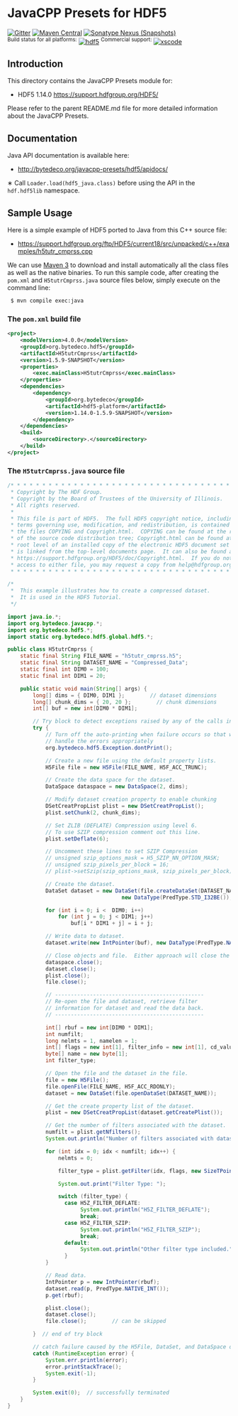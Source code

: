JavaCPP Presets for HDF5
========================

[![Gitter](https://badges.gitter.im/bytedeco/javacpp.svg)](https://gitter.im/bytedeco/javacpp) [![Maven Central](https://maven-badges.herokuapp.com/maven-central/org.bytedeco/hdf5/badge.svg)](https://maven-badges.herokuapp.com/maven-central/org.bytedeco/hdf5) [![Sonatype Nexus (Snapshots)](https://img.shields.io/nexus/s/https/oss.sonatype.org/org.bytedeco/hdf5.svg)](http://bytedeco.org/builds/)  
<sup>Build status for all platforms:</sup> [![hdf5](https://github.com/bytedeco/javacpp-presets/workflows/hdf5/badge.svg)](https://github.com/bytedeco/javacpp-presets/actions?query=workflow%3Ahdf5)  <sup>Commercial support:</sup> [![xscode](https://img.shields.io/badge/Available%20on-xs%3Acode-blue?style=?style=plastic&logo=appveyor&logo=data:image/png;base64,iVBORw0KGgoAAAANSUhEUgAAAEAAAABACAMAAACdt4HsAAAAGXRFWHRTb2Z0d2FyZQBBZG9iZSBJbWFnZVJlYWR5ccllPAAAAAZQTFRF////////VXz1bAAAAAJ0Uk5T/wDltzBKAAAAlUlEQVR42uzXSwqAMAwE0Mn9L+3Ggtgkk35QwcnSJo9S+yGwM9DCooCbgn4YrJ4CIPUcQF7/XSBbx2TEz4sAZ2q1RAECBAiYBlCtvwN+KiYAlG7UDGj59MViT9hOwEqAhYCtAsUZvL6I6W8c2wcbd+LIWSCHSTeSAAECngN4xxIDSK9f4B9t377Wd7H5Nt7/Xz8eAgwAvesLRjYYPuUAAAAASUVORK5CYII=)](https://xscode.com/bytedeco/javacpp-presets)


Introduction
------------
This directory contains the JavaCPP Presets module for:

 * HDF5 1.14.0  https://support.hdfgroup.org/HDF5/

Please refer to the parent README.md file for more detailed information about the JavaCPP Presets.


Documentation
-------------
Java API documentation is available here:

 * http://bytedeco.org/javacpp-presets/hdf5/apidocs/

&lowast; Call `Loader.load(hdf5_java.class)` before using the API in the `hdf.hdf5lib` namespace.


Sample Usage
------------
Here is a simple example of HDF5 ported to Java from this C++ source file:

* https://support.hdfgroup.org/ftp/HDF5/current18/src/unpacked/c++/examples/h5tutr_cmprss.cpp

We can use [Maven 3](http://maven.apache.org/) to download and install automatically all the class files as well as the native binaries. To run this sample code, after creating the `pom.xml` and `H5tutrCmprss.java` source files below, simply execute on the command line:
```bash
 $ mvn compile exec:java
```

### The `pom.xml` build file
```xml
<project>
    <modelVersion>4.0.0</modelVersion>
    <groupId>org.bytedeco.hdf5</groupId>
    <artifactId>H5tutrCmprss</artifactId>
    <version>1.5.9-SNAPSHOT</version>
    <properties>
        <exec.mainClass>H5tutrCmprss</exec.mainClass>
    </properties>
    <dependencies>
        <dependency>
            <groupId>org.bytedeco</groupId>
            <artifactId>hdf5-platform</artifactId>
            <version>1.14.0-1.5.9-SNAPSHOT</version>
        </dependency>
    </dependencies>
    <build>
        <sourceDirectory>.</sourceDirectory>
    </build>
</project>
```

### The `H5tutrCmprss.java` source file
```java
/* * * * * * * * * * * * * * * * * * * * * * * * * * * * * * * * * * * * * * *
 * Copyright by The HDF Group.                                               *
 * Copyright by the Board of Trustees of the University of Illinois.         *
 * All rights reserved.                                                      *
 *                                                                           *
 * This file is part of HDF5.  The full HDF5 copyright notice, including     *
 * terms governing use, modification, and redistribution, is contained in    *
 * the files COPYING and Copyright.html.  COPYING can be found at the root   *
 * of the source code distribution tree; Copyright.html can be found at the  *
 * root level of an installed copy of the electronic HDF5 document set and   *
 * is linked from the top-level documents page.  It can also be found at     *
 * https://support.hdfgroup.org/HDF5/doc/Copyright.html.  If you do not have *
 * access to either file, you may request a copy from help@hdfgroup.org.     *
 * * * * * * * * * * * * * * * * * * * * * * * * * * * * * * * * * * * * * * */

/*
 *  This example illustrates how to create a compressed dataset.
 *  It is used in the HDF5 Tutorial.
 */

import java.io.*;
import org.bytedeco.javacpp.*;
import org.bytedeco.hdf5.*;
import static org.bytedeco.hdf5.global.hdf5.*;

public class H5tutrCmprss {
    static final String FILE_NAME = "h5tutr_cmprss.h5";
    static final String DATASET_NAME = "Compressed_Data";
    static final int DIM0 = 100;
    static final int DIM1 = 20;

    public static void main(String[] args) {
        long[] dims = { DIM0, DIM1 };        // dataset dimensions
        long[] chunk_dims = { 20, 20 };        // chunk dimensions
        int[] buf = new int[DIM0 * DIM1];

        // Try block to detect exceptions raised by any of the calls inside it
        try {
            // Turn off the auto-printing when failure occurs so that we can
            // handle the errors appropriately
            org.bytedeco.hdf5.Exception.dontPrint();

            // Create a new file using the default property lists.
            H5File file = new H5File(FILE_NAME, H5F_ACC_TRUNC);

            // Create the data space for the dataset.
            DataSpace dataspace = new DataSpace(2, dims);

            // Modify dataset creation property to enable chunking
            DSetCreatPropList plist = new DSetCreatPropList();
            plist.setChunk(2, chunk_dims);

            // Set ZLIB (DEFLATE) Compression using level 6.
            // To use SZIP compression comment out this line.
            plist.setDeflate(6);

            // Uncomment these lines to set SZIP Compression
            // unsigned szip_options_mask = H5_SZIP_NN_OPTION_MASK;
            // unsigned szip_pixels_per_block = 16;
            // plist->setSzip(szip_options_mask, szip_pixels_per_block);

            // Create the dataset.
            DataSet dataset = new DataSet(file.createDataSet(DATASET_NAME,
                                    new DataType(PredType.STD_I32BE()), dataspace, plist, null, null));

            for (int i = 0; i <  DIM0; i++)
                for (int j = 0; j < DIM1; j++)
                    buf[i * DIM1 + j] = i + j;

            // Write data to dataset.
            dataset.write(new IntPointer(buf), new DataType(PredType.NATIVE_INT()));

            // Close objects and file.  Either approach will close the HDF5 item.
            dataspace.close();
            dataset.close();
            plist.close();
            file.close();

            // -----------------------------------------------
            // Re-open the file and dataset, retrieve filter 
            // information for dataset and read the data back.
            // -----------------------------------------------

            int[] rbuf = new int[DIM0 * DIM1];
            int numfilt;
            long nelmts = 1, namelen = 1;
            int[] flags = new int[1], filter_info = new int[1], cd_values = new int[1];
            byte[] name = new byte[1];
            int filter_type;

            // Open the file and the dataset in the file.
            file = new H5File();
            file.openFile(FILE_NAME, H5F_ACC_RDONLY);
            dataset = new DataSet(file.openDataSet(DATASET_NAME));

            // Get the create property list of the dataset.
            plist = new DSetCreatPropList(dataset.getCreatePlist());

            // Get the number of filters associated with the dataset.
            numfilt = plist.getNfilters();
            System.out.println("Number of filters associated with dataset: " + numfilt);

            for (int idx = 0; idx < numfilt; idx++) {
                nelmts = 0;

                filter_type = plist.getFilter(idx, flags, new SizeTPointer(1).put(nelmts), cd_values, namelen, name, filter_info);

                System.out.print("Filter Type: ");

                switch (filter_type) {
                  case H5Z_FILTER_DEFLATE:
                       System.out.println("H5Z_FILTER_DEFLATE");
                       break;
                  case H5Z_FILTER_SZIP:
                       System.out.println("H5Z_FILTER_SZIP");
                       break;
                  default:
                       System.out.println("Other filter type included.");
                  }
            }

            // Read data.
            IntPointer p = new IntPointer(rbuf);
            dataset.read(p, PredType.NATIVE_INT());
            p.get(rbuf);

            plist.close();
            dataset.close();
            file.close();        // can be skipped

        }  // end of try block

        // catch failure caused by the H5File, DataSet, and DataSpace operations
        catch (RuntimeException error) {
            System.err.println(error);
            error.printStackTrace();
            System.exit(-1);
        }

        System.exit(0);  // successfully terminated
    }
}
```
